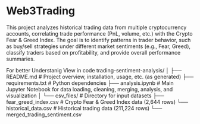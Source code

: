 # Web3Trading

This project analyzes historical trading data from multiple cryptocurrency accounts, correlating trade performance (PnL, volume, etc.) with the Crypto Fear & Greed Index. The goal is to identify patterns in trader behavior, such as buy/sell strategies under different market sentiments (e.g., Fear, Greed), classify traders based on profitability, and provide overall performance summaries.


For better Understanig View in code
trading-sentiment-analysis/
│
├── README.md                 # Project overview, installation, usage, etc. (as generated)
├── requirements.txt          # Python dependencies
├── analysis.ipynb            # Main Jupyter Notebook for data loading, cleaning, merging, analysis, and visualization
│
└── csv_files/                # Directory for input datasets
   ├── fear_greed_index.csv  # Crypto Fear & Greed Index data (2,644 rows)
   └── historical_data.csv   # Historical trading data (211,224 rows)
   └── merged_trading_sentiment.csv 
